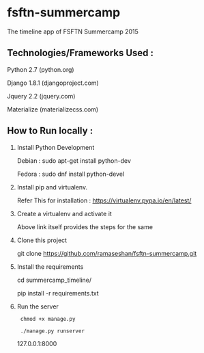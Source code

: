 # fsftn-summercamp
The timeline app of FSFTN Summercamp 2015

## Technologies/Frameworks Used :

Python 2.7  (python.org)

Django 1.8.1 (djangoproject.com)

Jquery 2.2 (jquery.com)

Materialize (materializecss.com)

## How to Run locally :
1. Install Python Development

	Debian : sudo apt-get install python-dev

	Fedora : sudo dnf install python-devel

2. Install pip and virtualenv.

	Refer This for installation : https://virtualenv.pypa.io/en/latest/

3. Create a virtualenv and activate it

	Above link itself provides the steps for the same

4. Clone this project

	git clone https://github.com/ramaseshan/fsftn-summercamp.git

5. Install the requirements

	cd summercamp_timeline/

	pip install -r requirements.txt

6. Run the server

        chmod +x manage.py

        ./manage.py runserver

	127.0.0.1:8000
